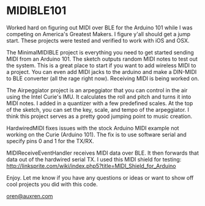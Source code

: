 # MIDIBLE101

Worked hard on figuring out MIDI over BLE for the Arduino 101 while I was competing on America's Greatest Makers. I figure y'all should get a jump start. 
These projects were tested and verified to work with iOS and OSX. 

The MinimalMIDIBLE project is everything you need to get started sending MIDI from an Arduino 101. The sketch outputs random MIDI notes to test out the system. This is a great place to start if you want to add wireless MIDI to a project. You can even add MIDI jacks to the arduino and make a DIN-MIDI to BLE converter (all the rage right now). 
Receiving MIDI is being worked on. 

The Airpeggiator project is an arpeggiator that you can control in the air using the Intel Curie's IMU. It calculates the roll and pitch and turns it into MIDI notes. I added in a quantizer with a few predefined scales. At the top of the sketch, you can set the key, scale, and tempo of the arpeggiator. 
I think this project serves as a pretty good jumping point to music creation. 

HardwiredMIDI fixes issues with the stock Arduino MIDI example not working on the Curie (Arduino 101). The fix is to use software serial and specify pins 0 and 1 for the TX/RX.

MIDIReceiveEventHandler receives MIDI data over BLE. It then forwards that data out of the hardwired serial TX. I used this MIDI shield for testing: http://linksprite.com/wiki/index.php5?title=MIDI_Shield_for_Arduino

Enjoy. Let me know if you have any questions or ideas or want to show off cool projects you did with this code. 

oren@auxren.com
